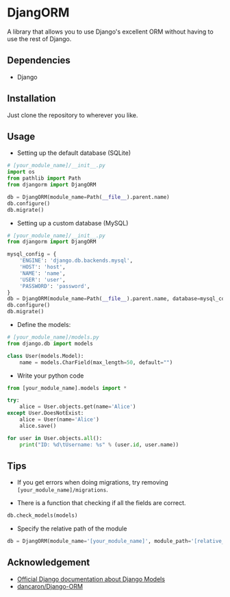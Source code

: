 DjangORM
====

A library that allows you to use Django's excellent ORM without having to use
the rest of Django.

Dependencies
----

* Django

Installation
---

Just clone the repository to wherever you like.

Usage
----

* Setting up the default database (SQLite)

```python
# [your_module_name]/__init__.py
import os
from pathlib import Path
from djangorm import DjangORM

db = DjangORM(module_name=Path(__file__).parent.name)
db.configure()
db.migrate()
```

* Setting up a custom database (MySQL)

```python
# [your_module_name]/__init__.py
from djangorm import DjangORM

mysql_config = {
    'ENGINE': 'django.db.backends.mysql',
    'HOST': 'host',
    'NAME': 'name',
    'USER': 'user',
    'PASSWORD': 'password',
}
db = DjangORM(module_name=Path(__file__).parent.name, database=mysql_config)
db.configure()
db.migrate()
```

* Define the models:

```python
# [your_module_name]/models.py
from django.db import models

class User(models.Model):
    name = models.CharField(max_length=50, default="")
```

* Write your python code

```python
from [your_module_name].models import *

try:
    alice = User.objects.get(name='Alice')
except User.DoesNotExist:
    alice = User(name='Alice')
    alice.save()

for user in User.objects.all():
    print("ID: %d\tUsername: %s" % (user.id, user.name))
```

Tips
----

* If you get errors when doing migrations, try removing `[your_module_name]/migrations`.

* There is a function that checking if all the fields are correct.

```python
db.check_models(models)
```

* Specify the relative path of the module

```python
db = DjangORM(module_name='[your_module_name]', module_path='[relative_path]')
```

Acknowledgement
----

* [Official Django documentation about Django Models](https://docs.djangoproject.com/en/2.0/topics/db/models/)
* [dancaron/Django-ORM](https://github.com/dancaron/Django-ORM)
